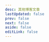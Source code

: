 ```yaml
---
desc: 其他博客文章
lastUpdated: false
prev: false
next: false
aside: false
editLink: false
---
```


<SummaryPage path="/博客文章/" :desc="$frontmatter.desc"></SummaryPage>
